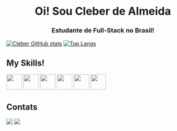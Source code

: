 <h1 align="center">Oi! Sou Cleber de Almeida</h1>
<h3 align="center">Estudante de Full-Stack no Brasil!</h3>

[![Cleber GitHub stats](https://github-readme-stats.vercel.app/api?username=cleberalmeidaffsr&show_icons=true&theme=onedark&card_width=350px&line_height=20)](https://github.com/anuraghazra/github-readme-stats) 
[![Top Langs](https://github-readme-stats.vercel.app/api/top-langs/?username=cleberalmeidaffsr&layout=compact&theme=onedark&card_width=350px&line_height=20)](https://github.com/anuraghazra/github-readme-stats)
  
## My Skills!

<img height="40px" width="40px" style="max-width:100%;" src="https://cdn.jsdelivr.net/gh/devicons/devicon/icons/css3/css3-original.svg" />                            <img height="40px" width="40px" style="max-width:100%;" src="https://cdn.jsdelivr.net/gh/devicons/devicon/icons/javascript/javascript-original.svg" />                 <img height="40px" width="40px" style="max-width:100%;" src="https://cdn.jsdelivr.net/gh/devicons/devicon/icons/python/python-original.svg" /> 
<img height="40px" width="40px" style="max-width:100%;" src="https://cdn.jsdelivr.net/gh/devicons/devicon/icons/react/react-original.svg" /> 
<img height="40px" width="40px" style="max-width:100%;" src="https://cdn.jsdelivr.net/gh/devicons/devicon/icons/typescript/typescript-original.svg" /> 
<img height="40px" width="40px" style="max-width:100%;" src="https://cdn.jsdelivr.net/gh/devicons/devicon/icons/java/java-original.svg" />

 
## Contats

<div>
  <a href = "mailto:cleberdealmeida23@gmail.com"><img src="https://img.shields.io/badge/-Gmail-%23333?style=for-the-badge&logo=gmail&logoColor=white" target="_blank"></a>
  <a href="https://www.linkedin.com/in/cleberdealmeidaffsr" target="_blank"><img src="https://img.shields.io/badge/-LinkedIn-%230077B5?style=for-the-badge&logo=linkedin&logoColor=white" target="_blank"></a>
</div>
          
            

          
          
          
          
